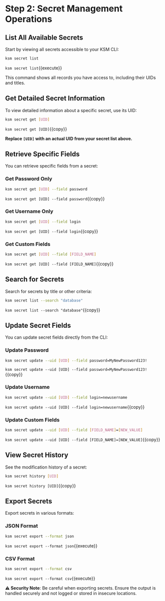 # Step 2: Secret Management Operations

## List All Available Secrets

Start by viewing all secrets accessible to your KSM CLI:

```bash
ksm secret list
```
`ksm secret list`{{execute}}

This command shows all records you have access to, including their UIDs and titles.

## Get Detailed Secret Information

To view detailed information about a specific secret, use its UID:

```bash
ksm secret get [UID]
```
`ksm secret get [UID]`{{copy}}

**Replace `[UID]` with an actual UID from your secret list above.**

## Retrieve Specific Fields

You can retrieve specific fields from a secret:

### Get Password Only
```bash
ksm secret get [UID] --field password
```
`ksm secret get [UID] --field password`{{copy}}

### Get Username Only
```bash
ksm secret get [UID] --field login
```
`ksm secret get [UID] --field login`{{copy}}

### Get Custom Fields
```bash
ksm secret get [UID] --field [FIELD_NAME]
```
`ksm secret get [UID] --field [FIELD_NAME]`{{copy}}

## Search for Secrets

Search for secrets by title or other criteria:

```bash
ksm secret list --search "database"
```
`ksm secret list --search "database"`{{copy}}

## Update Secret Fields

You can update secret fields directly from the CLI:

### Update Password
```bash
ksm secret update --uid [UID] --field password=MyNewPassword123!
```
`ksm secret update --uid [UID] --field password=MyNewPassword123!`{{copy}}

### Update Username
```bash
ksm secret update --uid [UID] --field login=newusername
```
`ksm secret update --uid [UID] --field login=newusername`{{copy}}

### Update Custom Fields
```bash
ksm secret update --uid [UID] --field [FIELD_NAME]=[NEW_VALUE]
```
`ksm secret update --uid [UID] --field [FIELD_NAME]=[NEW_VALUE]`{{copy}}

## View Secret History

See the modification history of a secret:

```bash
ksm secret history [UID]
```
`ksm secret history [UID]`{{copy}}

## Export Secrets

Export secrets in various formats:

### JSON Format
```bash
ksm secret export --format json
```
`ksm secret export --format json`{{execute}}

### CSV Format
```bash
ksm secret export --format csv
```
`ksm secret export --format csv`{{execute}}

**⚠️ Security Note**: Be careful when exporting secrets. Ensure the output is handled securely and not logged or stored in insecure locations.
